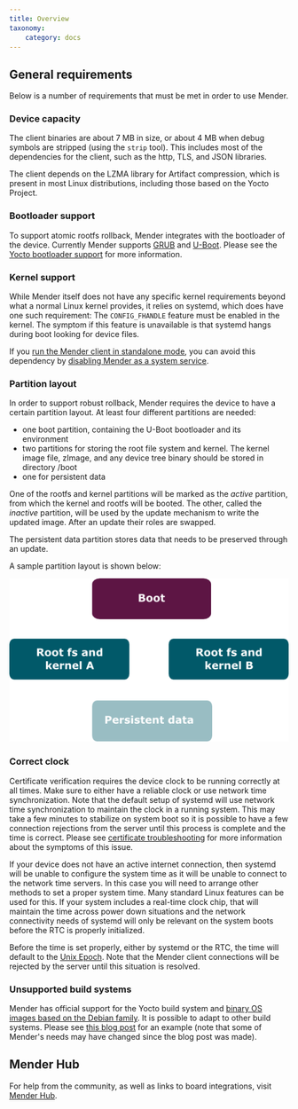 ```yaml
---
title: Overview
taxonomy:
    category: docs
---
```


## General requirements

Below is a number of requirements that must be met in order to use Mender.

### Device capacity
The client binaries are about 7 MB in size, or about 4 MB when debug symbols are
stripped (using the `strip` tool). This includes most of the dependencies for
the client, such as the http, TLS, and JSON libraries.

The client depends on the LZMA library for Artifact compression, which is
present in most Linux distributions, including those based on the Yocto Project.

### Bootloader support

To support atomic rootfs rollback, Mender integrates with the bootloader of the device. Currently
Mender supports [GRUB](https://www.gnu.org/software/grub/?target=_blank) and
[U-Boot](http://www.denx.de/wiki/U-Boot?target=_blank). Please see the [Yocto bootloader
support](../board-integration/bootloader-support/docs.md) for more information.

### Kernel support
While Mender itself does not have any specific kernel requirements beyond what a normal Linux kernel provides, it relies on systemd, which does have one such requirement: The `CONFIG_FHANDLE` feature must be enabled in the kernel. The symptom if this feature is unavailable is that systemd hangs during boot looking for device files.

If you [run the Mender client in standalone mode](../../02.Overview/01.Introduction/docs.md#client-modes-of-operation), you can avoid this dependency by [disabling Mender as a system service](../../04.Artifacts/10.Yocto-project/02.Image-configuration/docs.md#disabling-mender-as-a-system-service).

### Partition layout
In order to support robust rollback, Mender requires the device to have a certain partition layout.
At least four different partitions are needed:
* one boot partition, containing the U-Boot bootloader and its environment
* two partitions for storing the root file system and kernel. The kernel image file, zImage, and any device tree binary should be stored in directory /boot
* one for persistent data

One of the rootfs and kernel partitions will be marked as the *active* partition, from which the kernel and rootfs will be booted.
The other, called the *inactive* partition, will be used by the update mechanism to write the updated image.
After an update their roles are swapped.

The persistent data partition stores data that needs to be preserved through an update.

A sample partition layout is shown below:

![Mender client partition layout](mender_client_partition_layout.png)

### Correct clock
Certificate verification requires the device clock to be running correctly at all times.
Make sure to either have a reliable clock or use network time synchronization.
Note that the default setup of systemd will use network time
synchronization to maintain the clock in a running system. This may
take a few minutes to stabilize on system boot so it is possible
to have a few connection rejections from the server until this process
is complete and the time is correct. Please see [certificate troubleshooting](../../201.Troubleshooting/03.Mender-Client/docs.md#certificate-expired-or-not-yet-valid) for more information about the symptoms of this issue.

If your device does not have an active internet connection, then systemd
will be unable to configure the system time as it will be unable to connect
to the network time servers. In this case you will need to arrange other
methods to set a proper system time. Many standard Linux features can be
used for this. If your system includes a real-time clock chip, that will maintain the time
across power down situations and the network connectivity needs of systemd
will only be relevant on the system boots before the RTC is properly
initialized.

Before the time is set properly, either by systemd or the RTC, the time will
default to the [Unix Epoch](https://en.wikipedia.org/wiki/Unix_time?target=_blank).  Note
that the Mender client connections will be rejected by the server until this
situation is resolved.

### Unsupported build systems

Mender has official support for the Yocto build system and [binary OS images based on the Debian family](../../System-updates-Debian-family). It is possible to adapt to other build systems. Please see [this blog post](https://mender.io/blog/porting-mender-to-a-non-yocto-build-system?target=_blank) for an example (note that some of Mender's needs may have changed since the blog post was made).

## Mender Hub

For help from the community, as well as links to board integrations, visit [Mender
Hub](https://hub.mender.io/?target=_blank).
